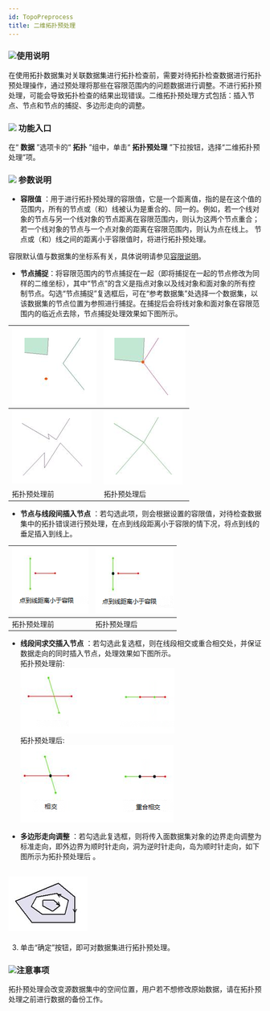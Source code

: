 ```yaml
---
id: TopoPreprocess
title: 二维拓扑预处理  
---  
```

### ![](../../img/read.gif)使用说明




在使用拓扑数据集对关联数据集进行拓扑检查前，需要对待拓扑检查数据进行拓扑预处理操作，通过预处理将那些在容限范围内的问题数据进行调整。不进行拓扑预处理，可能会导致拓扑检查的结果出现错误。二维拓扑预处理方式包括：插入节点、节点和节点的捕捉、多边形走向的调整。



### ![](../../img/read.gif) 功能入口

在“ **数据** ”选项卡的“ **拓扑** ”组中，单击“ **拓扑预处理** ”下拉按钮，选择“二维拓扑预处理”项。


### ![](../../img/read.gif) 参数说明

* **容限值** ：用于进行拓扑预处理的容限值，它是一个距离值，指的是在这个值的范围内，所有的节点或（和）线被认为是重合的、同一的。例如，若一个线对象的节点与另一个线对象的节点距离在容限范围内，则认为这两个节点重合；若一个线对象的节点与一个点对象的距离在容限范围内，则认为点在线上。
节点或（和）线之间的距离小于容限值时，将进行拓扑预处理。



容限默认值与数据集的坐标系有关，具体说明请参见[容限说明](../Tolerance)。



* **节点捕捉**：将容限范围内的节点捕捉在一起（即将捕捉在一起的节点修改为同样的二维坐标），其中“节点”的含义是指点对象以及线对象和面对象的所有控制节点。勾选“节点捕捉”复选框后，可在“参考数据集”处选择一个数据集，以该数据集的节点位置为参照进行捕捉。在捕捉后会将线对象和面对象在容限范围内的临近点去除，节点捕捉处理效果如下图所示。  

![](img/TopoPreprocess1.png) | ![](img/TopoPreprocess2.png)  
---|---  
![](img/TopoPreprocess3.png) | ![](img/TopoPreprocess4.png)  
拓扑预处理前 | 拓扑预处理后    

* **节点与线段间插入节点** ：若勾选此项，则会根据设置的容限值，对待检查数据集中的拓扑错误进行预处理，在点到线段距离小于容限的情下况，将点到线的垂足插入到线上。   

![](img/TopoPreprocess5.png) | ![](img/TopoPreprocess6.png)  
---|---  
拓扑预处理前 | 拓扑预处理后    

* **线段间求交插入节点** ：若勾选此复选框，则在线段相交或重合相交处，并保证数据走向的同时插入节点，处理效果如下图所示。  
拓扑预处理前:  
![](img/TopoPreprocess7.png)     
拓扑预处理后:   
![](img/TopoPreprocess8.png)    



* **多边形走向调整**
：若勾选此复选框，则将传入面数据集对象的边界走向调整为标准走向，即外边界为顺时针走向，洞为逆时针走向，岛为顺时针走向，如下图所示为拓扑预处理后 。  

![](img/TopoPreprocess9.png)  
---  
 
3. 单击“确定”按钮，即可对数据集进行拓扑预处理。





### ![](../../img/note.png)注意事项



拓扑预处理会改变源数据集中的空间位置，用户若不想修改原始数据，请在拓扑预处理之前进行数据的备份工作。
